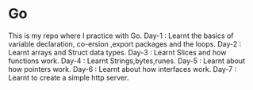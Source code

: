 # Go

This is my repo where I practice with Go.
Day-1 : Learnt the basics of variable declaration, co-ersion ,export packages and the loops.
Day-2 : Learnt arrays and Struct data types.
Day-3 : Learnt Slices and how functions work.
Day-4 : Learnt Strings,bytes,runes.
Day-5 : Learnt about how pointers work.
Day-6 : Learnt about how interfaces work.
Day-7 : Learnt to create a simple http server.
